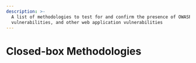 ```yaml
---
description: >-
  A list of methodologies to test for and confirm the presence of OWASP Top 10
  vulnerabilities, and other web application vulnerabilities
---
```


# Closed-box Methodologies

